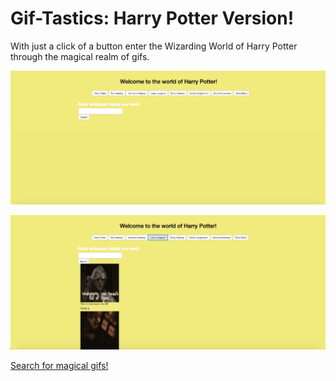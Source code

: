 # Gif-Tastics: Harry Potter Version!

With just a click of a button enter the Wizarding World of Harry Potter through the magical realm of gifs. 

![Alt text](./assets/images/pic-1.png)

![Alt text](./assets/images/pic-2.png)

[Search for magical gifs!](https://divyaayikkara9497.github.io/GifTastic/)